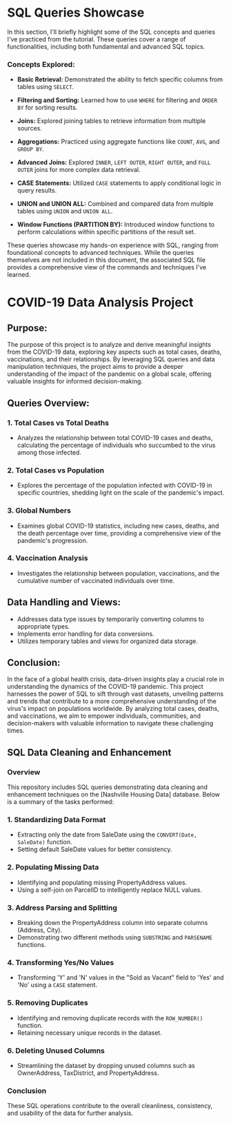 # SQL Queries Showcase

In this section, I'll briefly highlight some of the SQL concepts and queries I've practiced from the tutorial. These queries cover a range of functionalities, including both fundamental and advanced SQL topics.

### Concepts Explored:

- **Basic Retrieval:** Demonstrated the ability to fetch specific columns from tables using `SELECT`.

- **Filtering and Sorting:** Learned how to use `WHERE` for filtering and `ORDER BY` for sorting results.

- **Joins:** Explored joining tables to retrieve information from multiple sources.

- **Aggregations:** Practiced using aggregate functions like `COUNT`, `AVG`, and `GROUP BY`.

- **Advanced Joins:** Explored `INNER`, `LEFT OUTER`, `RIGHT OUTER`, and `FULL OUTER` joins for more complex data retrieval.

- **CASE Statements:** Utilized `CASE` statements to apply conditional logic in query results.

- **UNION and UNION ALL:** Combined and compared data from multiple tables using `UNION` and `UNION ALL`.

- **Window Functions (PARTITION BY):** Introduced window functions to perform calculations within specific partitions of the result set.

These queries showcase my hands-on experience with SQL, ranging from foundational concepts to advanced techniques. While the queries themselves are not included in this document, the associated SQL file provides a comprehensive view of the commands and techniques I've learned.

# COVID-19 Data Analysis Project

## Purpose:
The purpose of this project is to analyze and derive meaningful insights from the COVID-19 data, exploring key aspects such as total cases, deaths, vaccinations, and their relationships. By leveraging SQL queries and data manipulation techniques, the project aims to provide a deeper understanding of the impact of the pandemic on a global scale, offering valuable insights for informed decision-making.

## Queries Overview:

### 1. Total Cases vs Total Deaths
   - Analyzes the relationship between total COVID-19 cases and deaths, calculating the percentage of individuals who succumbed to the virus among those infected.

### 2. Total Cases vs Population
   - Explores the percentage of the population infected with COVID-19 in specific countries, shedding light on the scale of the pandemic's impact.

### 3. Global Numbers
   - Examines global COVID-19 statistics, including new cases, deaths, and the death percentage over time, providing a comprehensive view of the pandemic's progression.

### 4. Vaccination Analysis
   - Investigates the relationship between population, vaccinations, and the cumulative number of vaccinated individuals over time.

## Data Handling and Views:

- Addresses data type issues by temporarily converting columns to appropriate types.
- Implements error handling for data conversions.
- Utilizes temporary tables and views for organized data storage.

## Conclusion:
In the face of a global health crisis, data-driven insights play a crucial role in understanding the dynamics of the COVID-19 pandemic. This project harnesses the power of SQL to sift through vast datasets, unveiling patterns and trends that contribute to a more comprehensive understanding of the virus's impact on populations worldwide. By analyzing total cases, deaths, and vaccinations, we aim to empower individuals, communities, and decision-makers with valuable information to navigate these challenging times.


## SQL Data Cleaning and Enhancement

### Overview

This repository includes SQL queries demonstrating data cleaning and enhancement techniques on the [Nashville Housing Data] database. Below is a summary of the tasks performed:

### 1. Standardizing Data Format

- Extracting only the date from SaleDate using the `CONVERT(Date, SaleDate)` function.
- Setting default SaleDate values for better consistency.

### 2. Populating Missing Data

- Identifying and populating missing PropertyAddress values.
- Using a self-join on ParcelID to intelligently replace NULL values.

### 3. Address Parsing and Splitting

- Breaking down the PropertyAddress column into separate columns (Address, City).
- Demonstrating two different methods using `SUBSTRING` and `PARSENAME` functions.

### 4. Transforming Yes/No Values

- Transforming 'Y' and 'N' values in the "Sold as Vacant" field to 'Yes' and 'No' using a `CASE` statement.

### 5. Removing Duplicates

- Identifying and removing duplicate records with the `ROW_NUMBER()` function.
- Retaining necessary unique records in the dataset.

### 6. Deleting Unused Columns

- Streamlining the dataset by dropping unused columns such as OwnerAddress, TaxDistrict, and PropertyAddress.

### Conclusion

These SQL operations contribute to the overall cleanliness, consistency, and usability of the data for further analysis.

